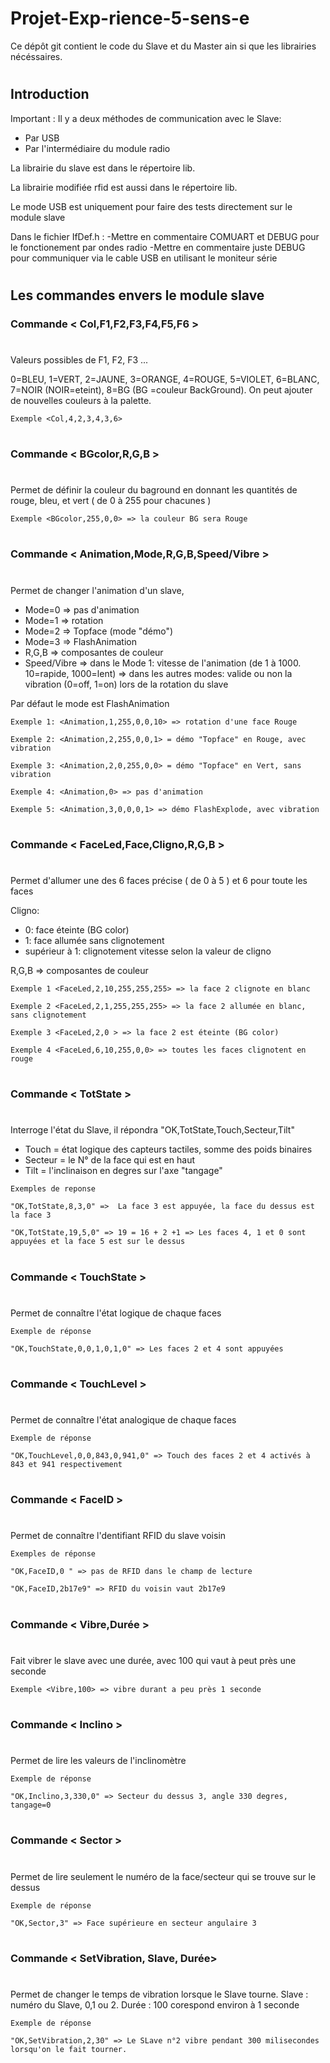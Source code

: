 # Projet-Exp-rience-5-sens-e

Ce dépôt git contient le code du Slave et du Master ain si que les librairies nécéssaires.
#
## Introduction

Important : 
Il y a deux méthodes de communication avec le Slave:
- Par USB 
- Par l'intermédiaire du module radio

La librairie du slave est dans le répertoire lib.

La librairie modifiée rfid est aussi dans le répertoire lib.

Le mode USB est uniquement pour faire des tests directement sur le module slave

Dans le fichier IfDef.h :
-Mettre en commentaire COMUART et DEBUG pour le fonctionement par ondes radio
-Mettre en commentaire juste DEBUG pour communiquer via le cable USB en utilisant le moniteur série
#
## Les commandes envers le module slave

### Commande < Col,F1,F2,F3,F4,F5,F6 >
#

Valeurs possibles de F1, F2, F3 ...

0=BLEU, 1=VERT, 2=JAUNE, 3=ORANGE, 4=ROUGE, 5=VIOLET, 6=BLANC,  
7=NOIR (NOIR=eteint), 8=BG (BG =couleur BackGround).
On peut ajouter de nouvelles couleurs à la palette.

```
Exemple <Col,4,2,3,4,3,6>
```

#
### Commande  < BGcolor,R,G,B > 
#
Permet de définir la couleur du baground en donnant les quantités de rouge, bleu, et vert ( de 0 à 255 pour chacunes )

```
Exemple <BGcolor,255,0,0> => la couleur BG sera Rouge 
```

#
### Commande  < Animation,Mode,R,G,B,Speed/Vibre >
#

Permet de changer l'animation d'un slave,

- Mode=0 => pas d'animation 
- Mode=1 => rotation 
- Mode=2 => Topface (mode "démo") 
- Mode=3 => FlashAnimation 
- R,G,B => composantes de couleur 
- Speed/Vibre => dans le Mode 1: vitesse de l'animation (de 1 à 1000.  10=rapide, 1000=lent) 
            => dans les autres modes: valide ou non la vibration (0=off, 1=on) lors de la rotation du slave

Par défaut le mode est FlashAnimation

```
Exemple 1: <Animation,1,255,0,0,10> => rotation d'une face Rouge 

Exemple 2: <Animation,2,255,0,0,1> = démo "Topface" en Rouge, avec vibration 

Exemple 3: <Animation,2,0,255,0,0> = démo "Topface" en Vert, sans vibration 

Exemple 4: <Animation,0> => pas d'animation 

Exemple 5: <Animation,3,0,0,0,1> => démo FlashExplode, avec vibration
```

#
### Commande < FaceLed,Face,Cligno,R,G,B >
#

Permet d'allumer une des 6 faces précise ( de 0 à 5 ) et 6 pour toute les faces 

Cligno: 
- 0: face éteinte (BG color) 
- 1: face allumée sans clignotement 
- supérieur à 1: clignotement vitesse selon la valeur de cligno 

R,G,B => composantes de couleur 

```
Exemple 1 <FaceLed,2,10,255,255,255> => la face 2 clignote en blanc 

Exemple 2 <FaceLed,2,1,255,255,255> => la face 2 allumée en blanc, sans clignotement

Exemple 3 <FaceLed,2,0 > => la face 2 est éteinte (BG color) 

Exemple 4 <FaceLed,6,10,255,0,0> => toutes les faces clignotent en rouge 

```

#
### Commande  < TotState >
#
            
Interroge l'état du Slave, il répondra "OK,TotState,Touch,Secteur,Tilt"

- Touch = état logique des capteurs tactiles, somme des poids binaires 
- Secteur = le N° de la face qui est en haut 
- Tilt = l'inclinaison en degres sur l'axe "tangage"

```
Exemples de reponse

"OK,TotState,8,3,0" =>  La face 3 est appuyée, la face du dessus est la face 3

"OK,TotState,19,5,0" => 19 = 16 + 2 +1 => Les faces 4, 1 et 0 sont appuyées et la face 5 est sur le dessus

```

#
### Commande  < TouchState >
#
            
Permet de connaître l'état logique de chaque faces 

```
Exemple de réponse

"OK,TouchState,0,0,1,0,1,0" => Les faces 2 et 4 sont appuyées
```

#
### Commande < TouchLevel >
#
            
Permet de connaître l'état analogique de chaque faces

```
Exemple de réponse 

"OK,TouchLevel,0,0,843,0,941,0" => Touch des faces 2 et 4 activés à 843 et 941 respectivement  
```

#
### Commande < FaceID > 
#
            
Permet de connaître l'dentifiant RFID du slave voisin

```
Exemples de réponse 

"OK,FaceID,0 " => pas de RFID dans le champ de lecture 

"OK,FaceID,2b17e9" => RFID du voisin vaut 2b17e9 
``` 

#
### Commande < Vibre,Durée >
#

Fait vibrer le slave avec une durée, avec 100 qui vaut à peut près une seconde

```
Exemple <Vibre,100> => vibre durant a peu près 1 seconde 
```

#
### Commande < Inclino >
#

Permet de lire les valeurs de l'inclinomètre

```
Exemple de réponse

"OK,Inclino,3,330,0" => Secteur du dessus 3, angle 330 degres, tangage=0 
```

#
### Commande < Sector >
#

Permet de lire seulement le numéro de la face/secteur qui se trouve sur le dessus

```
Exemple de réponse

"OK,Sector,3" => Face supérieure en secteur angulaire 3 
```
#
### Commande < SetVibration, Slave, Durée>
#

Permet de changer le temps de vibration lorsque le Slave tourne.
Slave : numéro du Slave, 0,1 ou 2.
Durée : 100  corespond environ à 1 seconde
```
Exemple de réponse

"OK,SetVibration,2,30" => Le SLave n°2 vibre pendant 300 milisecondes lorsqu'on le fait tourner.
```

